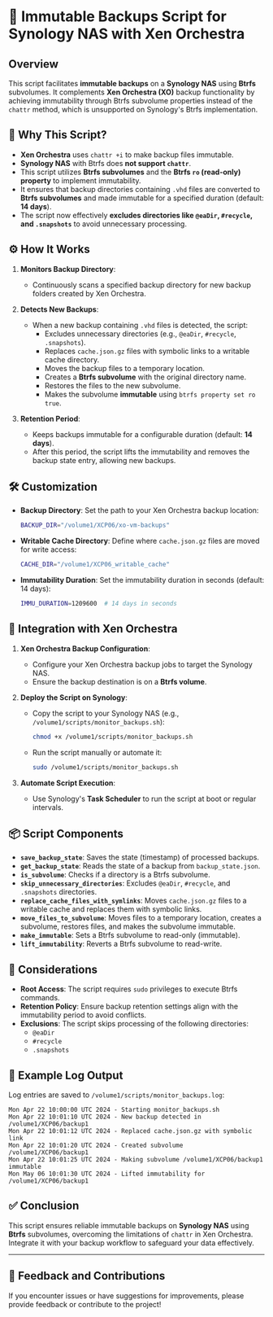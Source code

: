 
# 📄 Immutable Backups Script for Synology NAS with Xen Orchestra

## Overview

This script facilitates **immutable backups** on a **Synology NAS** using **Btrfs** subvolumes. It complements **Xen Orchestra (XO)** backup functionality by achieving immutability through Btrfs subvolume properties instead of the `chattr` method, which is unsupported on Synology's Btrfs implementation.

## 📝 Why This Script?

- **Xen Orchestra** uses `chattr +i` to make backup files immutable.
- **Synology NAS** with Btrfs does **not support `chattr`**.
- This script utilizes **Btrfs subvolumes** and the **Btrfs `ro` (read-only) property** to implement immutability.
- It ensures that backup directories containing `.vhd` files are converted to **Btrfs subvolumes** and made immutable for a specified duration (default: **14 days**).
- The script now effectively **excludes directories like `@eaDir`, `#recycle`, and `.snapshots`** to avoid unnecessary processing.

## ⚙️ How It Works

1. **Monitors Backup Directory**:
   - Continuously scans a specified backup directory for new backup folders created by Xen Orchestra.

2. **Detects New Backups**:
   - When a new backup containing `.vhd` files is detected, the script:
     - Excludes unnecessary directories (e.g., `@eaDir`, `#recycle`, `.snapshots`).
     - Replaces `cache.json.gz` files with symbolic links to a writable cache directory.
     - Moves the backup files to a temporary location.
     - Creates a **Btrfs subvolume** with the original directory name.
     - Restores the files to the new subvolume.
     - Makes the subvolume **immutable** using `btrfs property set ro true`.

3. **Retention Period**:
   - Keeps backups immutable for a configurable duration (default: **14 days**).
   - After this period, the script lifts the immutability and removes the backup state entry, allowing new backups.

## 🛠️ Customization

- **Backup Directory**:
  Set the path to your Xen Orchestra backup location:
  ```bash
  BACKUP_DIR="/volume1/XCP06/xo-vm-backups"
  ```

- **Writable Cache Directory**:
  Define where `cache.json.gz` files are moved for write access:
  ```bash
  CACHE_DIR="/volume1/XCP06_writable_cache"
  ```

- **Immutability Duration**:
  Set the immutability duration in seconds (default: 14 days):
  ```bash
  IMMU_DURATION=1209600  # 14 days in seconds
  ```

## 🔗 Integration with Xen Orchestra

1. **Xen Orchestra Backup Configuration**:
   - Configure your Xen Orchestra backup jobs to target the Synology NAS.
   - Ensure the backup destination is on a **Btrfs volume**.

2. **Deploy the Script on Synology**:
   - Copy the script to your Synology NAS (e.g., `/volume1/scripts/monitor_backups.sh`):
     ```bash
     chmod +x /volume1/scripts/monitor_backups.sh
     ```
   - Run the script manually or automate it:
     ```bash
     sudo /volume1/scripts/monitor_backups.sh
     ```

3. **Automate Script Execution**:
   - Use Synology's **Task Scheduler** to run the script at boot or regular intervals.

## 📦 Script Components

- **`save_backup_state`**: Saves the state (timestamp) of processed backups.
- **`get_backup_state`**: Reads the state of a backup from `backup_state.json`.
- **`is_subvolume`**: Checks if a directory is a Btrfs subvolume.
- **`skip_unnecessary_directories`**: Excludes `@eaDir`, `#recycle`, and `.snapshots` directories.
- **`replace_cache_files_with_symlinks`**: Moves `cache.json.gz` files to a writable cache and replaces them with symbolic links.
- **`move_files_to_subvolume`**: Moves files to a temporary location, creates a subvolume, restores files, and makes the subvolume immutable.
- **`make_immutable`**: Sets a Btrfs subvolume to read-only (immutable).
- **`lift_immutability`**: Reverts a Btrfs subvolume to read-write.

## 🚨 Considerations

- **Root Access**: The script requires `sudo` privileges to execute Btrfs commands.
- **Retention Policy**: Ensure backup retention settings align with the immutability period to avoid conflicts.
- **Exclusions**: The script skips processing of the following directories:
  - `@eaDir`
  - `#recycle`
  - `.snapshots`

## 📝 Example Log Output

Log entries are saved to `/volume1/scripts/monitor_backups.log`:

```
Mon Apr 22 10:00:00 UTC 2024 - Starting monitor_backups.sh
Mon Apr 22 10:01:10 UTC 2024 - New backup detected in /volume1/XCP06/backup1
Mon Apr 22 10:01:12 UTC 2024 - Replaced cache.json.gz with symbolic link
Mon Apr 22 10:01:20 UTC 2024 - Created subvolume /volume1/XCP06/backup1
Mon Apr 22 10:01:25 UTC 2024 - Making subvolume /volume1/XCP06/backup1 immutable
Mon May 06 10:01:30 UTC 2024 - Lifted immutability for /volume1/XCP06/backup1
```

## ✅ Conclusion

This script ensures reliable immutable backups on **Synology NAS** using **Btrfs** subvolumes, overcoming the limitations of `chattr` in Xen Orchestra. Integrate it with your backup workflow to safeguard your data effectively.

---

## 📢 Feedback and Contributions

If you encounter issues or have suggestions for improvements, please provide feedback or contribute to the project!
